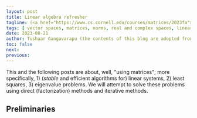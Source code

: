 ```yaml
---
layout: post
title: Linear algebra refresher
tagline: (<a href="https://www.cs.cornell.edu/courses/matrices/2023fa">CS6210</a>)
tags: [ vector spaces, matrices, norms, real and complex spaces, linear algebra ]
date: 2023-08-21
author: Tushaar Gangavarapu (the contents of this blog are adopted from CS6210 lecture notes)
toc: false
next:
previous: 
---
```


This and the following posts are about, well, "using matrices"; more specifically, 1) (*stable* and efficient 
algorithms for) linear systems, 2) least squares, 3) eigenvalue problems. We will attempt to solve these problems 
using direct (factorization) methods and iterative methods.

## Preliminaries
